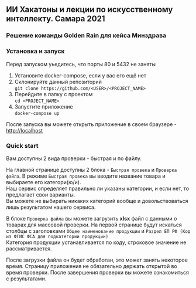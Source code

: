 ## ИИ Хакатоны и лекции по искусственному интеллекту. Самара 2021

### Решение команды Golden Rain для кейса Минздрава

### Установка и запуск

Перед запуском уьедитесь, что порты 80 и 5432 не заняты
1) Установите docker-compose, если у вас его ещё нет
2) Склонируйте данный репозиторий  
   `git clone https://github.com/<USER>/<PROJECT_NAME>`
3) Перейдите в папку с проектом  
   `cd <PROJECT_NAME>`
4) Запустите приложение  
   `docker-compose up`
   


После запуска вы можете открыть приложение в своем браузере - [http://localhost](http://localhost)

### Quick start

Вам доступны 2 вида проверки - быстрая и по файлу.

На главной странице доступны 2 блока - `Быстрая провека` и `Проверка файла`. В режиме `Быстрая провека` вы вводите
название товара и выбираете его категори(ю/и).  
Наш сервис определяет правильно ли указаны категории, и если нет, то предлагает свои варианты.  
Вы можете не выбирать никаких категорий вообще и довольствоваться лишь результатом нашего сервиса.

В блоке `Проверка файла` вы можете загрузить **xlsx** файл с данными о товарах для массовой проверки. На первой странице
будут искаться столбцы с заголовками
`Общее наименование продукции` и `Раздел ЕП РФ (Код из ФГИС ФСА для подкатегории продукции)`  
Категория продукции устанавливается по коду, строковое значение не рассматривается.

После загрузки файла он будет обработан, это может занять некоторое время. Страницу приложения не обязательно держать
открытой во время проверки. После завершения проверки вы можете ознакомиться с результатами.

